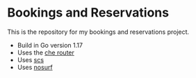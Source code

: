 # Bookings and Reservations
This is the repository for my bookings and reservations project.

- Build in Go version 1.17
- Uses the [che router](https://github.com/go-chi/chi)
- Uses [scs](https://github.com/alexedwards/scs)
- Uses [nosurf](https://github.com/justinas/nosurf)